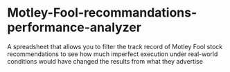 # Motley-Fool-recommandations-performance-analyzer
A spreadsheet that allows you to filter the track record of Motley Fool stock recommendations to see how much imperfect execution under real-world conditions would have changed the results from what they advertise
